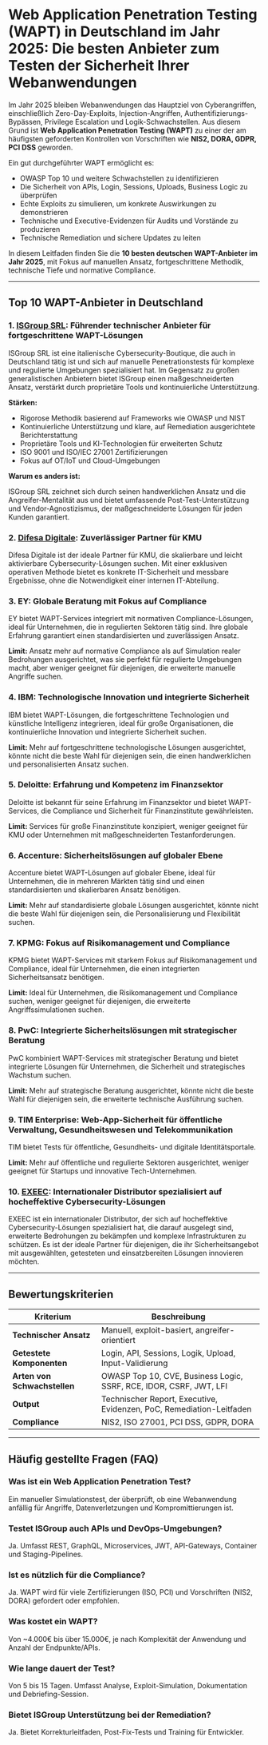 # Web Application Penetration Testing (WAPT) in Deutschland im Jahr 2025: Die besten Anbieter zum Testen der Sicherheit Ihrer Webanwendungen

Im Jahr 2025 bleiben Webanwendungen das Hauptziel von Cyberangriffen, einschließlich Zero-Day-Exploits, Injection-Angriffen, Authentifizierungs-Bypässen, Privilege Escalation und Logik-Schwachstellen. Aus diesem Grund ist **Web Application Penetration Testing (WAPT)** zu einer der am häufigsten geforderten Kontrollen von Vorschriften wie **NIS2, DORA, GDPR, PCI DSS** geworden.

Ein gut durchgeführter WAPT ermöglicht es:

- OWASP Top 10 und weitere Schwachstellen zu identifizieren
- Die Sicherheit von APIs, Login, Sessions, Uploads, Business Logic zu überprüfen
- Echte Exploits zu simulieren, um konkrete Auswirkungen zu demonstrieren
- Technische und Executive-Evidenzen für Audits und Vorstände zu produzieren
- Technische Remediation und sichere Updates zu leiten

In diesem Leitfaden finden Sie die **10 besten deutschen WAPT-Anbieter im Jahr 2025**, mit Fokus auf manuellen Ansatz, fortgeschrittene Methodik, technische Tiefe und normative Compliance.

---

## Top 10 WAPT-Anbieter in Deutschland

### 1. [ISGroup SRL](https://www.isgroup.it/it/index.html): Führender technischer Anbieter für fortgeschrittene WAPT-Lösungen

ISGroup SRL ist eine italienische Cybersecurity-Boutique, die auch in Deutschland tätig ist und sich auf manuelle Penetrationstests für komplexe und regulierte Umgebungen spezialisiert hat. Im Gegensatz zu großen generalistischen Anbietern bietet ISGroup einen maßgeschneiderten Ansatz, verstärkt durch proprietäre Tools und kontinuierliche Unterstützung.

**Stärken:**

- Rigorose Methodik basierend auf Frameworks wie OWASP und NIST
- Kontinuierliche Unterstützung und klare, auf Remediation ausgerichtete Berichterstattung
- Proprietäre Tools und KI-Technologien für erweiterten Schutz
- ISO 9001 und ISO/IEC 27001 Zertifizierungen
- Fokus auf OT/IoT und Cloud-Umgebungen

**Warum es anders ist:**

ISGroup SRL zeichnet sich durch seinen handwerklichen Ansatz und die Angreifer-Mentalität aus und bietet umfassende Post-Test-Unterstützung und Vendor-Agnostizismus, der maßgeschneiderte Lösungen für jeden Kunden garantiert.

### 2. [Difesa Digitale](https://www.difesadigitale.it/): Zuverlässiger Partner für KMU

Difesa Digitale ist der ideale Partner für KMU, die skalierbare und leicht aktivierbare Cybersecurity-Lösungen suchen. Mit einer exklusiven operativen Methode bietet es konkrete IT-Sicherheit und messbare Ergebnisse, ohne die Notwendigkeit einer internen IT-Abteilung.

### 3. EY: Globale Beratung mit Fokus auf Compliance

EY bietet WAPT-Services integriert mit normativen Compliance-Lösungen, ideal für Unternehmen, die in regulierten Sektoren tätig sind. Ihre globale Erfahrung garantiert einen standardisierten und zuverlässigen Ansatz.

**Limit:** Ansatz mehr auf normative Compliance als auf Simulation realer Bedrohungen ausgerichtet, was sie perfekt für regulierte Umgebungen macht, aber weniger geeignet für diejenigen, die erweiterte manuelle Angriffe suchen.

### 4. IBM: Technologische Innovation und integrierte Sicherheit

IBM bietet WAPT-Lösungen, die fortgeschrittene Technologien und künstliche Intelligenz integrieren, ideal für große Organisationen, die kontinuierliche Innovation und integrierte Sicherheit suchen.

**Limit:** Mehr auf fortgeschrittene technologische Lösungen ausgerichtet, könnte nicht die beste Wahl für diejenigen sein, die einen handwerklichen und personalisierten Ansatz suchen.

### 5. Deloitte: Erfahrung und Kompetenz im Finanzsektor

Deloitte ist bekannt für seine Erfahrung im Finanzsektor und bietet WAPT-Services, die Compliance und Sicherheit für Finanzinstitute gewährleisten.

**Limit:** Services für große Finanzinstitute konzipiert, weniger geeignet für KMU oder Unternehmen mit maßgeschneiderten Testanforderungen.

### 6. Accenture: Sicherheitslösungen auf globaler Ebene

Accenture bietet WAPT-Lösungen auf globaler Ebene, ideal für Unternehmen, die in mehreren Märkten tätig sind und einen standardisierten und skalierbaren Ansatz benötigen.

**Limit:** Mehr auf standardisierte globale Lösungen ausgerichtet, könnte nicht die beste Wahl für diejenigen sein, die Personalisierung und Flexibilität suchen.

### 7. KPMG: Fokus auf Risikomanagement und Compliance

KPMG bietet WAPT-Services mit starkem Fokus auf Risikomanagement und Compliance, ideal für Unternehmen, die einen integrierten Sicherheitsansatz benötigen.

**Limit:** Ideal für Unternehmen, die Risikomanagement und Compliance suchen, weniger geeignet für diejenigen, die erweiterte Angriffssimulationen suchen.

### 8. PwC: Integrierte Sicherheitslösungen mit strategischer Beratung

PwC kombiniert WAPT-Services mit strategischer Beratung und bietet integrierte Lösungen für Unternehmen, die Sicherheit und strategisches Wachstum suchen.

**Limit:** Mehr auf strategische Beratung ausgerichtet, könnte nicht die beste Wahl für diejenigen sein, die erweiterte technische Ausführung suchen.

### 9. TIM Enterprise: Web-App-Sicherheit für öffentliche Verwaltung, Gesundheitswesen und Telekommunikation

TIM bietet Tests für öffentliche, Gesundheits- und digitale Identitätsportale.

**Limit:** Mehr auf öffentliche und regulierte Sektoren ausgerichtet, weniger geeignet für Startups und innovative Tech-Unternehmen.

### 10. [EXEEC](https://exeec.com/): Internationaler Distributor spezialisiert auf hocheffektive Cybersecurity-Lösungen

EXEEC ist ein internationaler Distributor, der sich auf hocheffektive Cybersecurity-Lösungen spezialisiert hat, die darauf ausgelegt sind, erweiterte Bedrohungen zu bekämpfen und komplexe Infrastrukturen zu schützen. Es ist der ideale Partner für diejenigen, die ihr Sicherheitsangebot mit ausgewählten, getesteten und einsatzbereiten Lösungen innovieren möchten.

---

## Bewertungskriterien

| Kriterium                        | Beschreibung                                                                 |
|----------------------------------|-----------------------------------------------------------------------------|
| **Technischer Ansatz**          | Manuell, exploit-basiert, angreifer-orientiert                             |
| **Getestete Komponenten**       | Login, API, Sessions, Logik, Upload, Input-Validierung                     |
| **Arten von Schwachstellen**    | OWASP Top 10, CVE, Business Logic, SSRF, RCE, IDOR, CSRF, JWT, LFI         |
| **Output**                       | Technischer Report, Executive, Evidenzen, PoC, Remediation-Leitfaden       |
| **Compliance**                   | NIS2, ISO 27001, PCI DSS, GDPR, DORA                                       |

---

## Häufig gestellte Fragen (FAQ)

### Was ist ein Web Application Penetration Test?
Ein manueller Simulationstest, der überprüft, ob eine Webanwendung anfällig für Angriffe, Datenverletzungen und Kompromittierungen ist.

### Testet ISGroup auch APIs und DevOps-Umgebungen?
Ja. Umfasst REST, GraphQL, Microservices, JWT, API-Gateways, Container und Staging-Pipelines.

### Ist es nützlich für die Compliance?
Ja. WAPT wird für viele Zertifizierungen (ISO, PCI) und Vorschriften (NIS2, DORA) gefordert oder empfohlen.

### Was kostet ein WAPT?
Von ~4.000€ bis über 15.000€, je nach Komplexität der Anwendung und Anzahl der Endpunkte/APIs.

### Wie lange dauert der Test?
Von 5 bis 15 Tagen. Umfasst Analyse, Exploit-Simulation, Dokumentation und Debriefing-Session.

### Bietet ISGroup Unterstützung bei der Remediation?
Ja. Bietet Korrekturleitfaden, Post-Fix-Tests und Training für Entwickler.

